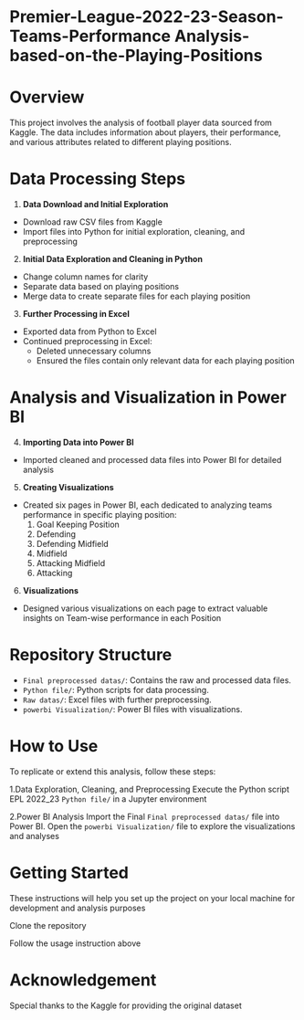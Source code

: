 # Premier-League-2022-23-Season-Teams-Performance Analysis-based-on-the-Playing-Positions
# Overview
This project involves the analysis of football player data sourced from Kaggle. The data includes information about players, their performance, and various attributes related to different playing positions.

# Data Processing Steps
 1. **Data Download and Initial Exploration**
- Download raw CSV files from Kaggle
- Import files into Python for initial exploration, cleaning, and preprocessing
  
 2. **Initial Data Exploration and Cleaning in Python**
- Change column names for clarity
- Separate data based on playing positions
- Merge data to create separate files for each playing position

 3. **Further Processing in Excel**
- Exported data from Python to Excel
- Continued preprocessing in Excel:
  - Deleted unnecessary columns
  - Ensured the files contain only relevant data for each playing position

 # Analysis and Visualization in Power BI

 4. **Importing Data into Power BI**
- Imported cleaned and processed data files into Power BI for detailed analysis

 5. **Creating Visualizations**
- Created six pages in Power BI, each dedicated to analyzing teams performance in specific playing position:
  1. Goal Keeping Position
  2. Defending
  3. Defending Midfield
  4. Midfield
  5. Attacking Midfield
  6. Attacking
  
 6. **Visualizations**
- Designed various visualizations on each page to extract valuable insights on Team-wise performance in each Position

# Repository Structure
- `Final preprocessed datas/`: Contains the raw and processed data files.
- `Python file/`: Python scripts for data processing.
- `Raw datas/`: Excel files with further preprocessing.
- `powerbi Visualization/`: Power BI files with visualizations.

# How to Use
To replicate or extend this analysis, follow these steps:

1.Data Exploration, Cleaning, and Preprocessing Execute the Python script EPL 2022_23 `Python file/` in a Jupyter environment

2.Power BI Analysis Import the Final `Final preprocessed datas/` file into Power BI. Open the `powerbi Visualization/` file to explore the visualizations and analyses

# Getting Started
These instructions will help you set up the project on your local machine for development and analysis purposes

Clone the repository

Follow the usage instruction above

# Acknowledgement
Special thanks to the Kaggle for providing the original dataset








